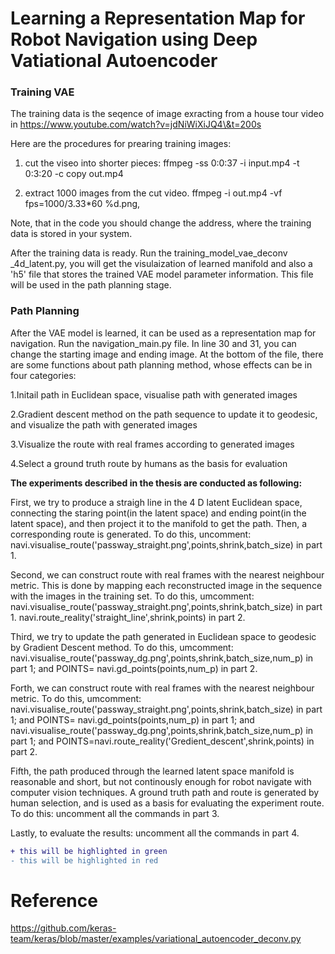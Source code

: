 # Learning a Representation Map for Robot Navigation using Deep Vatiational Autoencoder

### Training VAE


The training data is the seqence of image exracting from a house tour video in https://www.youtube.com/watch?v=jdNiWiXiJQ4\&t=200s

Here are the procedures for prearing training images:

1. cut the viseo into shorter pieces:
ffmpeg -ss 0:0:37 -i input.mp4 -t 0:3:20  -c copy out.mp4 

2. extract 1000 images from the cut video.
  ffmpeg -i out.mp4 -vf fps=1000/3.33*60 %d.png,

Note, that in the code you should change the address, where the training data is stored in your system. 

After the training data is ready. Run the training_model_vae_deconv _4d_latent.py,  you will get the visulaization of learned manifold and also a 'h5' file that stores the trained VAE model parameter information. This file will be used in the path planning stage.


### Path Planning

After the VAE model is learned, it can be used as a representation map for navigation.
Run the navigation_main.py file. In line 30 and 31, you can change the starting image and ending image. At the bottom of the file, there are some functions about path planning method, whose effects can be in four categories:

1.Initail path in Euclidean space, visualise path with generated images

2.Gradient descent method on the path sequence to update it to geodesic, and visualize the path with generated images 

3.Visualize the route with real frames according to generated images

4.Select a ground truth route by humans as the basis for evaluation

**The experiments described in the thesis are conducted as following:**

First, we try to produce a straigh line in the 4 D latent Euclidean space, connecting the staring point(in the latent space) and ending point(in the latent space), and then project it to the manifold to get the path. Then, a corresponding route is generated. To do this, uncomment: navi.visualise_route('passway_straight.png',points,shrink,batch_size) in part 1.

Second, we can construct route with real frames with the nearest neighbour metric. This is done by mapping each reconstructed image in the sequence with the images in the training set. To do this, umcomment:  navi.visualise_route('passway_straight.png',points,shrink,batch_size) in part 1.
navi.route_reality('straight_line',shrink,points) in part 2.

Third, we try to update the path generated in Euclidean space to geodesic by Gradient Descent method. To do this, umcomment: 
navi.visualise_route('passway_dg.png',points,shrink,batch_size,num_p) in part 1;
and POINTS= navi.gd_points(points,num_p) in part 2.


Forth, we can construct route with real frames with the nearest neighbour metric. To do this, umcomment: 
navi.visualise_route('passway_straight.png',points,shrink,batch_size) in part 1;
and POINTS= navi.gd_points(points,num_p) in part 1;
and navi.visualise_route('passway_dg.png',points,shrink,batch_size,num_p) in part 1;
and POINTS=navi.route_reality('Gredient_descent',shrink,points) in part 2.


Fifth, the path produced through the learned latent space manifold is reasonable and short, but not continously enough for robot navigate with computer vision techniques. A ground truth path and route is generated by human selection, and is used as a basis for evaluating the experiment route.
To do this: uncomment all the commands in part 3. 

Lastly, to evaluate the results: uncomment all the commands in part 4.

```diff
+ this will be highlighted in green
- this will be highlighted in red
```



# Reference
https://github.com/keras-team/keras/blob/master/examples/variational_autoencoder_deconv.py




